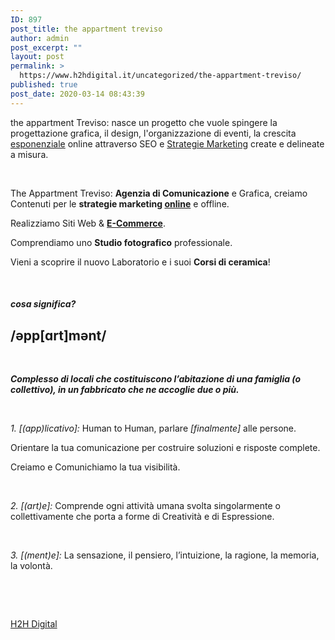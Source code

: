 ```yaml
---
ID: 897
post_title: the appartment treviso
author: admin
post_excerpt: ""
layout: post
permalink: >
  https://www.h2hdigital.it/uncategorized/the-appartment-treviso/
published: true
post_date: 2020-03-14 08:43:39
---
```

the appartment Treviso: nasce un progetto che vuole spingere la progettazione grafica, il design, l'organizzazione di eventi, la crescita <a href="http://h2hdigital.it">esponenziale</a> online attraverso SEO e <a href="http://theappartment.it">Strategie Marketing</a> create e delineate a misura.

&nbsp;

The Appartment Treviso: <strong>Agenzia di Comunicazione</strong> e Grafica, creiamo  Contenuti per le <strong>strategie marketing <a href="https://www.instagram.com/theappartment/">online</a></strong> e offline.

Realizziamo Siti Web &amp; <strong><a href="https://shop.theappartment.it/">E-Commerce</a></strong>.

Comprendiamo uno <strong>Studio fotografico</strong> professionale.

Vieni a scoprire il nuovo Laboratorio e i suoi <strong>Corsi di ceramica</strong>!

&nbsp;
<h4><em><strong>cosa significa?</strong></em></h4>
<h2><strong>/əpp[ɑrt]mənt/</strong></h2>
&nbsp;

<strong><em>Complesso di locali che costituiscono l’abitazione di una famiglia (o collettivo), in un fabbricato che ne accoglie due o più.</em></strong>

&nbsp;

<em>1. [(app)licativo]:</em> Human to Human, parlare <em>[finalmente]</em> alle persone.

Orientare la tua comunicazione per costruire soluzioni e risposte complete.

Creiamo e Comunichiamo la tua visibilità.

&nbsp;

<em>2. [(art)e]:</em> Comprende ogni attività umana svolta singolarmente o collettivamente che porta a forme di Creatività e di Espressione.

&nbsp;

<em>3. [(ment)e]:</em> La sensazione, il pensiero, l’intuizione, la ragione, la memoria, la volontà.

&nbsp;

&nbsp;

<a href="https://www.h2hdigital.it/contatti/">H2H Digital</a>